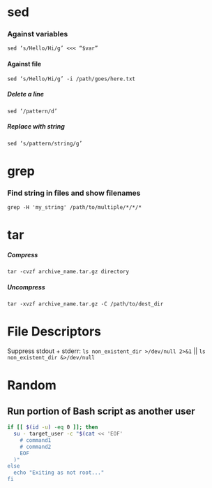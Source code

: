 # sed
### Against variables
`sed ‘s/Hello/Hi/g’ <<< “$var”`
#### Against file
`sed ‘s/Hello/Hi/g’ -i /path/goes/here.txt`
##### Delete a line
`sed ‘/pattern/d’`
##### Replace with string
`sed ‘s/pattern/string/g’`
# grep
### Find string in files and show filenames
`grep -H 'my_string' /path/to/multiple/*/*/*`

# tar
##### Compress
`tar -cvzf archive_name.tar.gz directory`
##### Uncompress
`tar -xvzf archive_name.tar.gz -C /path/to/dest_dir`

# File Descriptors
Suppress stdout + stderr: `ls non_existent_dir >/dev/null 2>&1` || `ls non_existent_dir &>/dev/null`


# Random
## Run portion of Bash script as another user
```bash
if [[ $(id -u) -eq 0 ]]; then
  su - target_user -c "$(cat << 'EOF'
    # command1
    # command2
    EOF
  )"
else
  echo "Exiting as not root..."
fi
```
